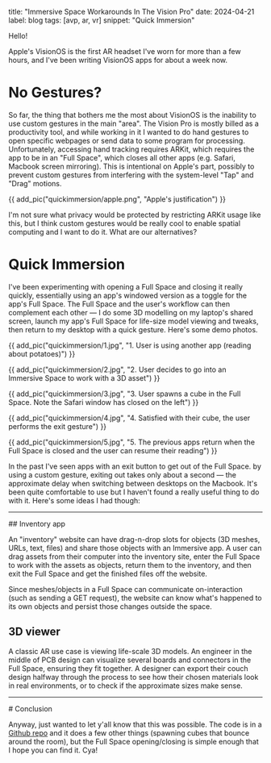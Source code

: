 title: "Immersive Space Workarounds In The Vision Pro"
date: 2024-04-21
label: blog
tags: [avp, ar, vr]
snippet: "Quick Immersion"

Hello!

Apple's VisionOS is the first AR headset I've worn for more than a few hours, and I've been writing VisionOS apps for about a week now.

# No Gestures?

So far, the thing that bothers me the most about VisionOS is the inability to use custom gestures in the main "area". The Vision Pro is mostly billed as a productivity tool, and while working in it I wanted to do hand gestures to open specific webpages or send data to some program for processing. Unfortunately, accessing hand tracking requires ARKit, which requires the app to be in an "Full Space", which closes all other apps (e.g. Safari, Macbook screen mirroring). This is intentional on Apple's part, possibly to prevent custom gestures from interfering with the system-level "Tap" and "Drag" motions.

{{ add_pic("quickimmersion/apple.png", "Apple's justification") }}

I'm not sure what privacy would be protected by restricting ARKit usage like this, but I think custom gestures would be really cool to enable spatial computing and I want to do it. What are our alternatives?

# Quick Immersion

I've been experimenting with opening a Full Space and closing it really quickly, essentially using an app's windowed version as a toggle for the app's Full Space. The Full Space and the user's workflow can then complement each other — I do some 3D modelling on my laptop's shared screen, launch my app's Full Space for life-size model viewing and tweaks, then return to my desktop with a quick gesture. Here's some demo photos.

{{ add_pic("quickimmersion/1.jpg", "1. User is using another app (reading about potatoes)") }}

{{ add_pic("quickimmersion/2.jpg", "2. User decides to go into an Immersive Space to work with a 3D asset") }}

{{ add_pic("quickimmersion/3.jpg", "3. User spawns a cube in the Full Space. Note the Safari window has closed on the left") }}

{{ add_pic("quickimmersion/4.jpg", "4. Satisfied with their cube, the user performs the exit gesture") }}

{{ add_pic("quickimmersion/5.jpg", "5. The previous apps return when the Full Space is closed and the user can resume their reading") }}

In the past I've seen apps with an exit button to get out of the Full Space. by using a custom gesture, exiting out takes only about a second — the approximate delay when switching between desktops on the Macbook. It's been quite comfortable to use but I haven't found a really useful thing to do with it. Here's some ideas I had though:

<hr>
## Inventory app

An "inventory" website can have drag-n-drop slots for objects (3D meshes, URLs, text, files) and share those objects with an Immersive app. A user can drag assets from their computer into the inventory site, enter the Full Space to work with the assets as objects, return them to the inventory, and then exit the Full Space and get the finished files off the website.

Since meshes/objects in a Full Space can communicate on-interaction (such as sending a GET request), the website can know what's happened to its own objects and persist those changes outside the space.

## 3D viewer

A classic AR use case is viewing life-scale 3D models. An engineer in the middle of PCB design can visualize several boards and connectors in the Full Space, ensuring they fit together. A designer can export their couch design halfway through the process to see how their chosen materials look in real environments, or to check if the approximate sizes make sense. 

<hr>
# Conclusion

Anyway, just wanted to let y'all know that this was possible. The code is in a [Github repo](https://github.com/kongmunist/QuickImmersion) and it does a few other things (spawning cubes that bounce around the room), but the Full Space opening/closing is simple enough that I hope you can find it. Cya! 
